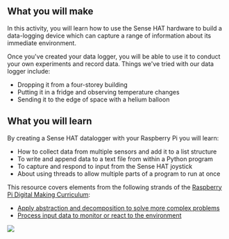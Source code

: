## What you will make

In this activity, you will learn how to use the Sense HAT hardware to build a data-logging device which can capture a range of information about its immediate environment.

Once you've created your data logger, you will be able to use it to conduct your own experiments and record data. Things we've tried with our data logger include:

- Dropping it from a four-storey building
- Putting it in a fridge and observing temperature changes
- Sending it to the edge of space with a helium balloon

## What you will learn
By creating a Sense HAT datalogger with your Raspberry Pi you will learn:

- How to collect data from multiple sensors and add it to a list structure
- To write and append data to a text file from within a Python program
- To capture and respond to input from the Sense HAT joystick
- About using threads to allow multiple parts of a program to run at once

This resource covers elements from the following strands of the [Raspberry Pi Digital Making Curriculum](https://www.raspberrypi.org/curriculum/):

- [Apply abstraction and decomposition to solve more complex problems](https://www.raspberrypi.org/curriculum/programming/developer)
- [Process input data to monitor or react to the environment](https://www.raspberrypi.org/curriculum/physical-computing/developer)

![](https://code.org/api/hour/begin_rpi_sensehat.png)